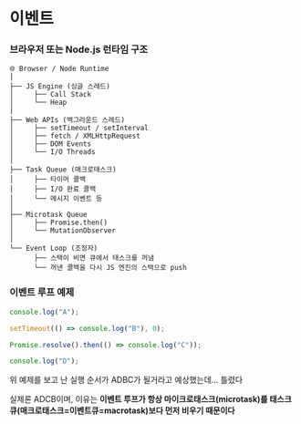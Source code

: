 # 이벤트

### 브라우저 또는 Node.js 런타임 구조

```
🌐 Browser / Node Runtime
│
├── JS Engine (싱글 스레드)
│     ├── Call Stack
│     └── Heap
│
├── Web APIs (백그라운드 스레드)
│     ├── setTimeout / setInterval
│     ├── fetch / XMLHttpRequest
│     ├── DOM Events
│     └── I/O Threads
│
├── Task Queue (매크로태스크)
│     ├── 타이머 콜백
│     ├── I/O 완료 콜백
│     └── 메시지 이벤트 등
│
├── Microtask Queue
│     ├── Promise.then()
│     └── MutationObserver
│
└── Event Loop (조정자)
      ├── 스택이 비면 큐에서 태스크를 꺼냄
      └── 꺼낸 콜백을 다시 JS 엔진의 스택으로 push
```

### 이벤트 루프 예제

```javascript
console.log("A");

setTimeout(() => console.log("B"), 0);

Promise.resolve().then(() => console.log("C"));

console.log("D");
```

위 예제를 보고 난 실행 순서가 ADBC가 될거라고 예상했는데... 틀렸다

실제론 ADCB이며, 이유는 **이벤트 루프가 항상 마이크로태스크(microtask)를 태스크 큐(매크로태스크=이벤트큐=macrotask)보다 먼저 비우기 때문이다**
